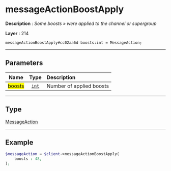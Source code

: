 # messageActionBoostApply

**Description** : *Some boosts &raquo; were applied to the channel or supergroup*

**Layer** : 214

```tl
messageActionBoostApply#cc02aa6d boosts:int = MessageAction;
```

---

## Parameters

| Name | Type | Description |
| :---: | :---: | :--- |
| <mark>boosts</mark> | [`int`](type/int) | Number of applied boosts |

---

## Type

[MessageAction](type/MessageAction)

---

## Example

```php
$messageAction = $client->messageActionBoostApply(
	boosts : 48,
);
```
